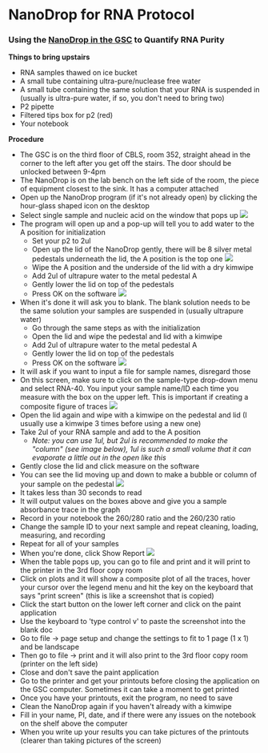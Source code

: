 # NanoDrop for RNA Protocol


### Using the [NanoDrop in the GSC](https://web.uri.edu/gsc/nanodrop-8000/) to Quantify RNA Purity

**Things to bring upstairs**
- RNA samples thawed on ice bucket
- A small tube containing ultra-pure/nuclease free water
- A small tube containing the same solution that your RNA is suspended in (usually is ultra-pure water, if so, you don't need to bring two)
- P2 pipette
- Filtered tips box for p2 (red)
- Your notebook

**Procedure**

- The GSC is on the third floor of CBLS, room 352, straight ahead in the corner to the left after you get off the stairs. The door should be unlocked between 9-4pm
- The NanoDrop is on the lab bench on the left side of the room, the piece of equipment closest to the sink. It has a computer attached
- Open up the NanoDrop program (if it's not already open) by clicking the hour-glass shaped icon on the desktop
- Select single sample and nucleic acid on the window that pops up
![](https://raw.githubusercontent.com/meschedl/PPP-Lab-Resources/master/images/IMG_4523.jpg)
- The program will open up and a pop-up will tell you to add water to the A position for initialization
  - Set your p2 to 2ul
  - Open up the lid of the NanoDrop gently, there will be 8 silver metal pedestals underneath the lid, the A position is the top one
  ![](https://raw.githubusercontent.com/meschedl/PPP-Lab-Resources/master/images/IMG_4526.jpg)
  - Wipe the A position and the underside of the lid with a dry kimwipe
  - Add 2ul of ultrapure water to the metal pedestal A
  - Gently lower the lid on top of the pedestals
  - Press OK on the software
  ![](https://raw.githubusercontent.com/meschedl/PPP-Lab-Resources/master/images/IMG_4527.jpg)
- When it's done it will ask you to blank. The blank solution needs to be the same solution your samples are suspended in (usually ultrapure water)
  - Go through the same steps as with the initialization
  - Open the lid and wipe the pedestal and lid with a kimwipe
  - Add 2ul of ultrapure water to the metal pedestal A
  - Gently lower the lid on top of the pedestals
  - Press OK on the software
  ![](https://raw.githubusercontent.com/meschedl/PPP-Lab-Resources/master/images/IMG_4533.jpg)
- It will ask if you want to input a file for sample names, disregard those
- On this screen, make sure to click on the sample-type drop-down menu and select RNA-40. You input your sample name/ID each time you measure with the box on the upper left. This is important if creating a composite figure of traces
![](https://raw.githubusercontent.com/meschedl/PPP-Lab-Resources/master/images/IMG_4534.jpg)
- Open the lid again and wipe with a kimwipe on the pedestal and lid (I usually use a kimwipe 3 times before using a new one)
- Take 2ul of your RNA sample and add to the A position
  - _Note: you can use 1ul, but 2ul is recommended to make the "column" (see image below), 1ul is such a small volume that it can evaporate a little out in the open like this_
- Gently close the lid and click measure on the software
- You can see the lid moving up and down to make a bubble or column of your sample on the pedestal
![](https://raw.githubusercontent.com/meschedl/PPP-Lab-Resources/master/images/IMG_4532.jpg)
- It takes less than 30 seconds to read
- It will output values on the boxes above and give you a sample absorbance trace in the graph
- Record in your notebook the 260/280 ratio and the 260/230 ratio
- Change the sample ID to your next sample and repeat cleaning, loading, measuring, and recording
- Repeat for all of your samples
- When you're done, click Show Report
![](https://raw.githubusercontent.com/meschedl/PPP-Lab-Resources/master/images/IMG_4535.jpg)
- When the table pops up, you can go to file and print and it will print to the printer in the 3rd floor copy room
- Click on plots and it will show a composite plot of all the traces, hover your cursor over the legend menu and hit the key on the keyboard that says "print screen" (this is like a screenshot that is copied)
- Click the start button on the lower left corner and click on the paint application
- Use the keyboard to 'type control v' to paste the screenshot into the blank doc
- Go to file -> page setup and change the settings to fit to 1 page (1 x 1) and be landscape
- Then go to file -> print and it will also print to the 3rd floor copy room (printer on the left side)
- Close and don't save the paint application
- Go to the printer and get your printouts before closing the application on the GSC computer. Sometimes it can take a moment to get printed
- Once you have your printouts, exit the program, no need to save
- Clean the NanoDrop again if you haven't already with a kimwipe
- Fill in your name, PI, date, and if there were any issues on the notebook on the shelf above the computer
- When you write up your results you can take pictures of the printouts (clearer than taking pictures of the screen)
